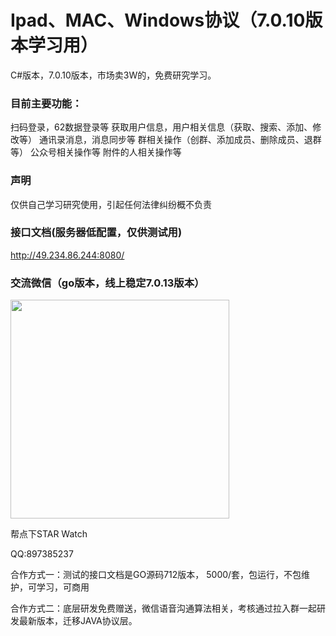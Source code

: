 # Ipad、MAC、Windows协议（7.0.10版本学习用）

C#版本，7.0.10版本，市场卖3W的，免费研究学习。

### 目前主要功能：
扫码登录，62数据登录等
获取用户信息，用户相关信息（获取、搜索、添加、修改等）
通讯录消息，消息同步等
群相关操作（创群、添加成员、删除成员、退群等）
公众号相关操作等
附件的人相关操作等

### 声明
仅供自己学习研究使用，引起任何法律纠纷概不负责

### 接口文档(服务器低配置，仅供测试用)
<a href="http://49.234.86.244:8080/" target="_blank">http://49.234.86.244:8080/</a>

### 交流微信（go版本，线上稳定7.0.13版本）
 <img src="http://47.98.226.166:81/0.jpg" width = "350" height = "350" alt="" align=center />

 
帮点下STAR Watch

QQ:897385237

合作方式一：测试的接口文档是GO源码712版本，  5000/套，包运行，不包维护，可学习，可商用

合作方式二：底层研发免费赠送，微信语音沟通算法相关，考核通过拉入群一起研发最新版本，迁移JAVA协议层。




